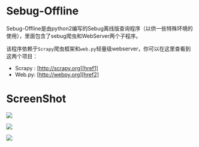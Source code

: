 Sebug-Offline
===

Sebug-Offline是由python2编写的Sebug离线版查询程序（以供一些特殊环境的使用），里面包含了sebug爬虫和WebServer两个子程序。

该程序依赖于``Scrapy``爬虫框架和``web.py``轻量级webserver，你可以在这里查看到这两个项目：

* Scrapy : [http://scrapy.org][href1]
* Web.py: [http://webpy.org][href2]

ScreenShot
===

![][img1]

![][img2]

![][img3]


[href1]:http://scrapy.org/
[href2]:http://webpy.org/

[img1]:http://rickgray.github.io/Mixed/images/Sebug-Offline/shot1.png
[img2]:http://rickgray.github.io/Mixed/images/Sebug-Offline/shot2.png
[img3]:http://rickgray.github.io/Mixed/images/Sebug-Offline/shot3.png